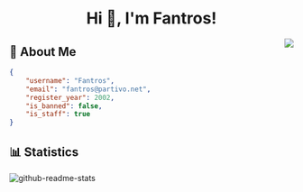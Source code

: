 <h1 align="center">Hi 👋, I'm Fantros!</h1>
<img align="right" src="https://spotify-github-profile.vercel.app/api/view?uid=31us4ohbcaotjvvfxk5szygl4tle&cover_image=true&theme=default" />

## 📃 About Me
```json
{
    "username": "Fantros",
    "email": "fantros@partivo.net",
    "register_year": 2002,
    "is_banned": false,
    "is_staff": true
}
```

## 📊 Statistics
![github-readme-stats](https://github-readme-stats.vercel.app/api?username=fantros&show_icons=true&hide_border=true&theme=dark)
